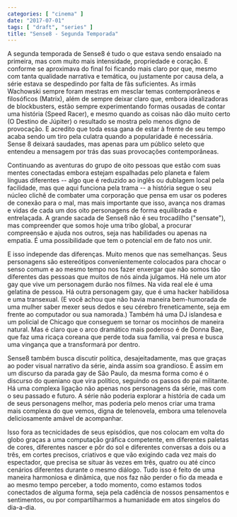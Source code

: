```yaml
---
categories: [ "cinema" ]
date: "2017-07-01"
tags: [ "draft", "series" ]
title: "Sense8 - Segunda Temporada"
---
```

A segunda temporada de Sense8 é tudo o que estava sendo ensaiado na
primeira, mas com muito mais intensidade, propriedade e coração. E
conforme se aproximava do final foi ficando mais claro por que, mesmo
com tanta qualidade narrativa e temática, ou justamente por causa
dela, a série estava se despedindo por falta de fãs suficientes. As
irmãs Wachowski sempre foram mestras em mesclar temas contemporâneos
e filosóficos (Matrix), além de sempre deixar claro que, embora
idealizadoras de blockbusters, estão sempre experimentando formas ousadas
de contar uma história (Speed Racer), e mesmo quando as coisas não
dão muito certo (O Destino de Júpiter) o resultado se mostra pelo menos
digno de provocação. E acredito que toda essa gana de estar à frente
de seu tempo acaba sendo um tiro pela culatra quando a popularidade é
necessária. Sense 8 deixará saudades, mas apenas para um público seleto
que entendeu a mensagem por trás das suas provocações contemporâneas.

Continuando as aventuras do grupo de oito pessoas que estão com suas
mentes conectadas embora estejam espalhadas pelo planeta e falem
línguas diferentes -- algo que é reduzido ao inglês ou dublagem
local pela facilidade, mas que aqui funciona pela trama -- a história
segue o seu núcleo clichê de combater uma corporação que pensa em
usar os poderes de conexão para o mal, mas mais importante que isso,
avança nos dramas e vidas de cada um dos oito personagens de forma
equilibrada e entrelaçada. A grande sacada de Sense8 não é seu
trocadilho ("sensate"), mas compreender que somos hoje uma tribo global,
a procurar compreensão e ajuda nos outros, seja nas habilidades ou apenas
na empatia. É uma possibilidade que tem o potencial em de fato nos unir.

E isso independe das diferenças. Muito menos que nas semelhanças. Seus
personagens são estereótipos convenientemente colocados para chocar
o senso comum e ao mesmo tempo nos fazer enxergar que não somos tão
diferentes das pessoas que muitos de nós ainda julgamos. Há nele um
ator gay que vive um personagem durão nos filmes. Na vida real ele é uma
gelatina de pessoa. Há outra personagem gay, que é uma hacker habilidosa
e uma transexual. (E você achou que não havia maneira bem-humorada de
uma mulher saber mexer seus dedos e seu cérebro freneticamente, seja
em frente ao computador ou sua namorada.) Também há uma DJ islandesa
e um policial de Chicago que conseguem se tornar os mocinhos de maneira
natural. Mas é claro que o arco dramático mais poderoso é de Donna
Bae, que faz uma ricaça coreana que perde toda sua família, vai presa
e busca uma vingança que a transformará por dentro.

Sense8 também busca discutir política, desajeitadamente, mas que graças
ao poder visual narrativo da série, ainda assim soa grandioso. É
assim em um discurso da parada gay de São Paulo, da mesma forma como
é o discurso do queniano que vira político, seguindo os passos do pai
militante. Há uma complexa ligação não apenas nos personagens da
série, mas com o seu passado e futuro. A série não poderia explorar
a história de cada um de seus personagens melhor, mas poderia pelo
menos criar uma trama mais complexa do que vemos, digna de telenovela,
embora uma telenovela deliciosamente amável de acompanhar.

Isso fora as tecnicidades de seus episódios, que nos colocam em volta
do globo graças a uma computação gráfica competente, em diferentes
paletas de cores, diferentes nascer e pôr do sol e diferentes conversas
a dois ou a três, em cortes precisos, criativos e que vão exigindo
cada vez mais do espectador, que precisa se situar às vezes em três,
quatro ou até cinco cenários diferentes durante o mesmo diálogo. Tudo
isso é feito de uma maneira harmoniosa e dinâmica, que nos faz não
perder o fio da meada e ao mesmo tempo perceber, a todo momento, como
estamos todos conectados de alguma forma, seja pela cadência de nossos
pensamentos e sentimentos, ou por compartilharmos a humanidade em atos
singelos do dia-a-dia.
